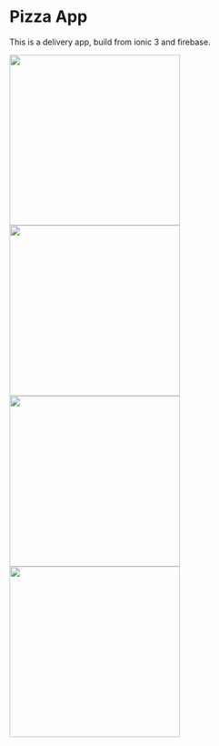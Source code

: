# Pizza App
This is a delivery app, build from ionic 3 and firebase.

<img src="screenshots/splash.png"  width="300"/>
<img src="screenshots/home.png"  width="300"/>
<img src="screenshots/pizza.png"  width="300"/>
<img src="screenshots/profile.png"  width="300"/>
